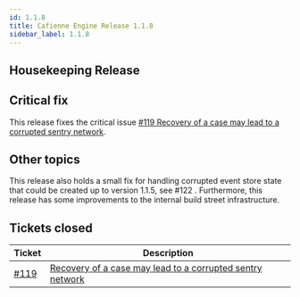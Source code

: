 ```yaml
---
id: 1.1.8
title: Cafienne Engine Release 1.1.8
sidebar_label: 1.1.8
---
```


## Housekeeping Release

## Critical fix
This release fixes the critical issue [#119 Recovery of a case may lead to a corrupted sentry network](#119).

## Other topics
This release also holds a small fix for handling corrupted event store state that could be created up to version 1.1.5, see #122 .
Furthermore, this release has some improvements to the internal build street infrastructure.

## Tickets closed

| Ticket   | Description |
|----------|-------------|
| [#119](https://github.com/casefabric/cafienne-engine/issues/119) | [Recovery of a case may lead to a corrupted sentry network](https://github.com/casefabric/cafienne-engine/issues/119)
